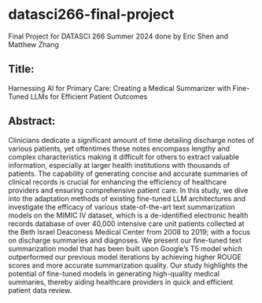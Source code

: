 # datasci266-final-project
Final Project for DATASCI 266 Summer 2024 done by Eric Shen and Matthew Zhang

## Title: 
Harnessing AI for Primary Care: Creating a Medical Summarizer with Fine-Tuned LLMs for Efficient Patient Outcomes

## Abstract:
Clinicians dedicate a significant amount of time detailing discharge notes of various patients, yet oftentimes these notes encompass lengthy and complex characteristics making it difficult for others to extract valuable information, especially at larger health institutions with thousands of patients. The capability of generating concise and accurate summaries of clinical records is crucial for enhancing the efficiency of healthcare providers and ensuring comprehensive patient care. In this study, we dive into the adaptation methods of existing fine-tuned LLM architectures and investigate the efficacy of various state-of-the-art text summarization models on the MIMIC IV dataset, which is a de-identified electronic health records database of over 40,000 intensive care unit patients collected at the Beth Israel Deaconess Medical Center from 2008 to 2019; with a focus on discharge summaries and diagnoses. We present our fine-tuned text summarization model that has been built upon Google’s T5 model which outperformed our previous model iterations by achieving higher ROUGE scores and more accurate summarization quality. Our study highlights the potential of fine-tuned models in generating high-quality medical summaries, thereby aiding healthcare providers in quick and efficient patient data review. 
